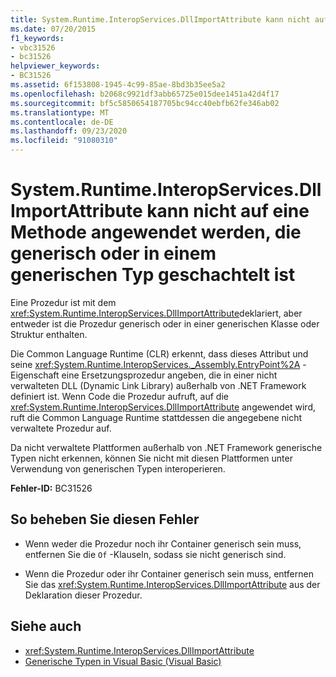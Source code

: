 ```yaml
---
title: System.Runtime.InteropServices.DllImportAttribute kann nicht auf eine Methode angewendet werden, die generisch oder in einem generischen Typ geschachtelt ist
ms.date: 07/20/2015
f1_keywords:
- vbc31526
- bc31526
helpviewer_keywords:
- BC31526
ms.assetid: 6f153808-1945-4c99-85ae-8bd3b35ee5a2
ms.openlocfilehash: b2068c9921df3abb65725e015dee1451a42d4f17
ms.sourcegitcommit: bf5c5850654187705bc94cc40ebfb62fe346ab02
ms.translationtype: MT
ms.contentlocale: de-DE
ms.lasthandoff: 09/23/2020
ms.locfileid: "91080310"
---
```

# <a name="systemruntimeinteropservicesdllimportattribute-cannot-be-applied-to-a-method-that-is-generic-or-nested-in-a-generic-type"></a>System.Runtime.InteropServices.DllImportAttribute kann nicht auf eine Methode angewendet werden, die generisch oder in einem generischen Typ geschachtelt ist

Eine Prozedur ist mit dem <xref:System.Runtime.InteropServices.DllImportAttribute>deklariert, aber entweder ist die Prozedur generisch oder in einer generischen Klasse oder Struktur enthalten.  
  
 Die Common Language Runtime (CLR) erkennt, dass dieses Attribut und seine <xref:System.Runtime.InteropServices._Assembly.EntryPoint%2A> -Eigenschaft eine Ersetzungsprozedur angeben, die in einer nicht verwalteten DLL (Dynamic Link Library) außerhalb von .NET Framework definiert ist. Wenn Code die Prozedur aufruft, auf die <xref:System.Runtime.InteropServices.DllImportAttribute> angewendet wird, ruft die Common Language Runtime stattdessen die angegebene nicht verwaltete Prozedur auf.  
  
 Da nicht verwaltete Plattformen außerhalb von .NET Framework generische Typen nicht erkennen, können Sie nicht mit diesen Plattformen unter Verwendung von generischen Typen interoperieren.  
  
 **Fehler-ID:** BC31526  
  
## <a name="to-correct-this-error"></a>So beheben Sie diesen Fehler  
  
- Wenn weder die Prozedur noch ihr Container generisch sein muss, entfernen Sie die `Of` -Klauseln, sodass sie nicht generisch sind.  
  
- Wenn die Prozedur oder ihr Container generisch sein muss, entfernen Sie das <xref:System.Runtime.InteropServices.DllImportAttribute> aus der Deklaration dieser Prozedur.  
  
## <a name="see-also"></a>Siehe auch

- <xref:System.Runtime.InteropServices.DllImportAttribute>
- [Generische Typen in Visual Basic (Visual Basic)](../programming-guide/language-features/data-types/generic-types.md)
